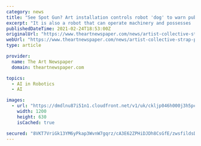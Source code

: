 ```yaml
---
category: news
title: "See Spot Gun? Art installation controls robot 'dog' to warn public of its 'murderous' military capabilities"
excerpt: "It is also a robot that can operate machinery and possesses ... Visitors to Spot's Rampage can use their phones to temporarily control the cybertronic canine, firing the paintball gun strapped ..."
publishedDateTime: 2021-02-24T18:53:00Z
originalUrl: "https://www.theartnewspaper.com/news/artist-collective-strap-paintball-gun-to-robot-dog-to-warn-public-of-its-military-capability"
webUrl: "https://www.theartnewspaper.com/news/artist-collective-strap-paintball-gun-to-robot-dog-to-warn-public-of-its-military-capability"
type: article

provider:
  name: The Art Newspaper
  domain: theartnewspaper.com

topics:
  - AI in Robotics
  - AI

images:
  - url: "https://dmdlnu87i51n1.cloudfront.net/v1/uk/ckljp046h000j3h5pcxh0re42/0x76:1696x890/1200x630/screenshot_2021_02_24_at_170156_copy.jpg"
    width: 1200
    height: 630
    isCached: true

secured: "8VKT7VriGk13YM6yPkap3WvnW7gqrz/cA3E62ZPHiDJDh8CsGfE/zwsfildsDsjzbSS1fmgb95onUs6eis3aI897Yo8AApYNfRRzAzth0hJPcpoSXQTo1SMWrsdK6xKfa+1pGjmBB1aRsO9jFHa2WxXlBHWJusyw4fDlwomA9HgIatEblMHi8+6Ep+tYAO3iAjo8Se3gHWDgdadE8Wyx17GeH0GnmkRJhLk/0z/luIDb1MPu3SboNLRMZ12ZWR1OEKDK8f4FSPI4L19CQlProKPo7PGodYX20MENCaIcnr5/Ninu+i9664BCMlTshA4a2uNmqW0JCODPPzjkA/a5X3RknJZ/GbkaVFKa2XKI4IU=;mgtFrq//eOMSWubrhzwQcQ=="
---
```


